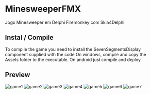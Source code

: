 # MinesweeperFMX
Jogo Minesweeper em Delphi Firemonkey com Skia4Delphi

## Instal / Compile
To compile the game you need to install the SevenSegmentsDisplay
component supplied with the code
On windows, compile and copy the Assets folder to the executable.
On android just compile and deploy

## Preview
![game1](previews/androidgame.png?raw=true)
![game2](previews/androidload.png?raw=true)
![game3](previews/winadvanced.png?raw=true)
![game4](previews/winexpert.png?raw=true)
![game5](previews/levels.png?raw=true)
![game6](previews/hiscores.png?raw=true)
![game7](previews/instructions.png?raw=true)
